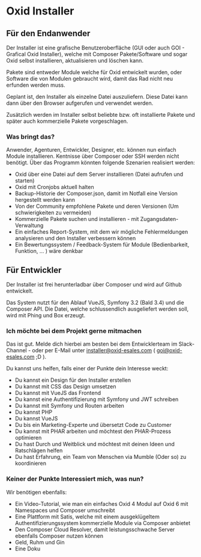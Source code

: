 # Oxid Installer

## Für den Endanwender

Der Installer ist eine grafische Benutzeroberfläche (GUI oder auch GOI - Grafical Oxid Installer), welche mit Composer Pakete/Software und sogar Oxid selbst installieren, aktualisieren und löschen kann.

Pakete sind entweder Module welche für Oxid entwickelt wurden, oder Software die von Modulen gebraucht wird, damit das Rad nicht neu erfunden werden muss.

Geplant ist, den Installer als einzelne Datei auszuliefern. Diese Datei kann dann über den Browser aufgerufen und verwendet werden.

Zusätzlich werden im Installer selbst beliebte bzw. oft installierte Pakete und später auch kommerzielle Pakete vorgeschlagen.

### Was bringt das?

Anwender, Agenturen, Entwickler, Designer, etc. können nun einfach Module installieren. Kentnisse über Composer oder SSH werden nicht benötigt. Über das Programm könnten folgende Szenarien realisiert werden:

- Oxid über eine Datei auf dem Server installieren (Datei aufrufen und starten)
- Oxid mit Cronjobs aktuell halten
- Backup-Historie der Composer.json, damit im Notfall eine Version hergestellt werden kann
- Von der Community empfohlene Pakete und deren Versionen (Um schwierigkeiten zu vermeiden)
- Kommerzielle Pakete suchen und installieren - mit Zugangsdaten-Verwaltung
- Ein einfaches Report-System, mit dem wir mögliche Fehlermeldungen analysieren und den Installer verbessern können
- Ein Bewertungssystem / Feedback-System für Module (Bedienbarkeit, Funktion, ... ) wäre denkbar

## Für Entwickler

Der Installer ist frei herunterladbar über Composer und wird auf Github entwickelt.

Das System nutzt für den Ablauf VueJS, Symfony 3.2 (Bald 3.4) und die Composer API. Die Datei, welche schlussendlich ausgeliefert werden soll, wird mit Phing und Box erzeugt.

### Ich möchte bei dem Projekt gerne mitmachen

Das ist gut. Melde dich hierbei am besten bei dem Entwicklerteam im Slack-Channel - oder per E-Mail unter installer@oxid-esales.com ( goi@oxid-esales.com ;D ).

Du kannst uns helfen, falls einer der Punkte dein Interesse weckt:

- Du kannst ein Design für den Installer erstellen
- Du kannst mit CSS das Design umsetzen
- Du kannst mit VueJS das Frontend
- Du kannst eine Authentifizierung mit Symfony und JWT schreiben
- Du kannst mit Symfony und Routen arbeiten
- Du kannst PHP
- Du kannst VueJS
- Du bis ein Marketing-Experte und übersetzt Code zu Customer
- Du kannst mit PHAR arbeiten und möchtest den PHAR-Prozess optimieren
- Du hast Durch und Weitblick und möchtest mit deinen Ideen und Ratschlägen helfen
- Du hast Erfahrung, ein Team von Menschen via Mumble (Oder so) zu koordinieren

### Keiner der Punkte Interessiert mich, was nun?

Wir benötigen ebenfalls:

- Ein Video-Tutorial, wie man ein einfaches Oxid 4 Modul auf Oxid 6 mit Namespaces und Composer umschreibt
- Eine Plattform mit Satis, welche mit einem ausgeklügeltem Authentifizierungssystem kommerzielle Module via Composer anbietet
- Den Composer Cloud Resolver, damit leistungsschwache Server ebenfalls Composer nutzen können
- Geld, Ruhm und Gin
- Eine Doku
